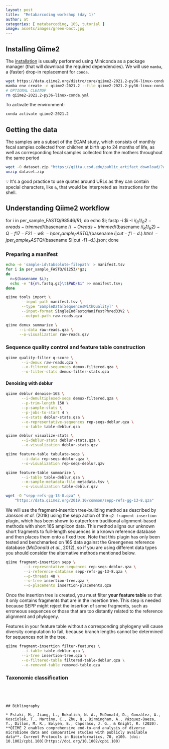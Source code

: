 ```yaml
---
layout: post
title:  "Metabarcoding workshop (day 1)"
author: at
categories: [ metabarcoding, 16S, tutorial ]
image: assets/images/green-bact.jpg
---
```


## Installing Qiime2

The [installation](https://docs.qiime2.org/2021.2/install/native/#install-qiime-2-within-a-conda-environment) is usually performed using Miniconda as a package manager (that will
download the required dependencies). We will use `mamba`, a (faster) drop-in replacement for `conda`.

```bash
wget https://data.qiime2.org/distro/core/qiime2-2021.2-py36-linux-conda.yml
mamba env create -n qiime2-2021.2 --file qiime2-2021.2-py36-linux-conda.yml
# OPTIONAL CLEANUP
rm qiime2-2021.2-py36-linux-conda.yml
```

To activate the environment:
```bash
conda activate qiime2-2021.2
```


## Getting the data

The samples are a subset of the ECAM study, which consists of monthly fecal samples collected from children at birth up to 24 months of life, as well as corresponding fecal samples collected from the mothers throughout the same period
```bash
wget -O dataset.zip "https://qiita.ucsd.edu/public_artifact_download/?artifact_id=81253"
unzip dataset.zip
```

:bulb: It's a good practice to use quotes around URLs as they can contain special characters,
like `&`, that would be interpreted as instructions for the shell.

## Understanding Qiime2 workflow
 for i in per_sample_FASTQ/98546/*R1*;
 do
 echo $i; fastp -i $i -I ${i/_R1/_R2} -o reads-trimmed/$(basename $i) \
 -O reads-trimmed/$(basename  ${i/_R1/_R2}) -Q -f 17 -F 21 -w 8 \
 -h per_sample_FASTQ/$(basename $i|cut -f1 -d.).html \
 -j per_sample_FASTQ/$(basename $i|cut -f1 -d.).json; done

### Preparing a manifest

```bash
echo -e 'sample-id\tabsolute-filepath' > manifest.tsv
for i in per_sample_FASTQ/81253/*gz;
do
  n=$(basename $i);
  echo -e "${n%.fastq.gz}\t$PWD/$i" >> manifest.tsv;
done
```

```bash
qiime tools import \
       --input-path manifest.tsv \
       --type 'SampleData[SequencesWithQuality]' \
       --input-format SingleEndFastqManifestPhred33V2 \
       --output-path raw-reads.qza
```
```bash
qiime demux summarize \
      --i-data raw-reads.qza \
      --o-visualization raw-reads.qzv
```
### Sequence quality control and feature table construction
```bash
qiime quality-filter q-score \
       --i-demux raw-reads.qza \
       --o-filtered-sequences demux-filtered.qza \
       --o-filter-stats demux-filter-stats.qza
```


####  Denoising with deblur
```bash
qiime deblur denoise-16S \
       --i-demultiplexed-seqs demux-filtered.qza \
       --p-trim-length 150 \
       --p-sample-stats \
       --p-jobs-to-start 4 \
       --o-stats deblur-stats.qza \
       --o-representative-sequences rep-seqs-deblur.qza \
       --o-table table-deblur.qza
```

```bash
qiime deblur visualize-stats \
       --i-deblur-stats deblur-stats.qza \
       --o-visualization deblur-stats.qzv

qiime feature-table tabulate-seqs \
       --i-data rep-seqs-deblur.qza \
       --o-visualization rep-seqs-deblur.qzv

qiime feature-table summarize \
       --i-table table-deblur.qza \
       --m-sample-metadata-file metadata.tsv \
       --o-visualization table-deblur.qzv

```

```bash
wget -O "sepp-refs-gg-13-8.qza" \
    "https://data.qiime2.org/2019.10/common/sepp-refs-gg-13-8.qza"
```

We will use the fragment-insertion tree-building method as described by
_Janssen et al._ (2018) using the sepp action of the `q2-fragment-insertion` plugin,
which has been shown to outperform traditional alignment-based methods with
short 16S amplicon data. This method aligns our unknown short fragments to
full-length sequences in a known reference database and then places them onto
a fixed tree.
Note that this plugin has only been tested and benchmarked on 16S data against
the Greengenes reference database (_McDonald et al._, 2012),
so if you are using different data types you should consider
the alternative methods mentioned below.
```bash
qiime fragment-insertion sepp \
        --i-representative-sequences rep-seqs-deblur.qza \
        --i-reference-database sepp-refs-gg-13-8.qza \
        --p-threads 48 \
        --o-tree insertion-tree.qza \
        --o-placements insertion-placements.qza
```
Once the insertion tree is created, you must filter **your feature table** so that
it only contains fragments that are in the insertion tree.
This step is needed because SEPP might reject the insertion of some fragments,
such as erroneous sequences or those that are too distantly related to the
reference alignment and phylogeny.

Features in your feature table without a
corresponding phylogeny will cause diversity computation to fail, because
branch lengths cannot be determined for sequences not in the tree.
```bash
qiime fragment-insertion filter-features \
       --i-table table-deblur.qza \
       --i-tree insertion-tree.qza \
       --o-filtered-table filtered-table-deblur.qza \
       --o-removed-table removed-table.qza
```

### Taxonomic classification

```bash
```

```bash
```

```bash
```

```

## Bibliography

* Estaki, M., Jiang, L., Bokulich, N. A., McDonald, D., González, A., Kosciolek, T., Martino, C., Zhu, Q., Birmingham, A., Vázquez-Baeza, Y., Dillon, M. R., Bolyen, E., Caporaso, J. G., & Knight, R. (2020). **QIIME 2 enables comprehensive end-to-end analysis of diverse microbiome data and comparative studies with publicly available data**. Current Protocols in Bioinformatics, 70, e100. [doi: 10.1002/cpbi.100](https://doi.org/10.1002/cpbi.100)
